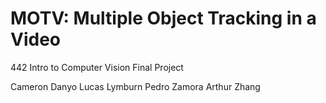 # MOTV: Multiple Object Tracking in a Video

442 Intro to Computer Vision Final Project

Cameron Danyo
Lucas Lymburn
Pedro Zamora
Arthur Zhang


